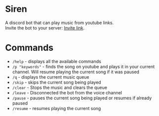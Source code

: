# Siren
A discord bot that can play music from youtube links. <br>
Invite the bot to your server: [Invite link](https://discord.com/api/oauth2/authorize?client_id=1129949491324268635&permissions=8&scope=bot).

# Commands
* `/help` - displays all the available commands
* `/p "keywords"` - finds the song on youtube and plays it in your current channel. Will resume playing the current song if it was paused
* `/q` - displays the current music queue
* `/skip` - skips the current song being played
* `/clear` - Stops the music and clears the queue
* `/leave` - Disconnected the bot from the voice channel
* `/pause` - pauses the current song being played or resumes if already paused
* `/resume` - resumes playing the current song

